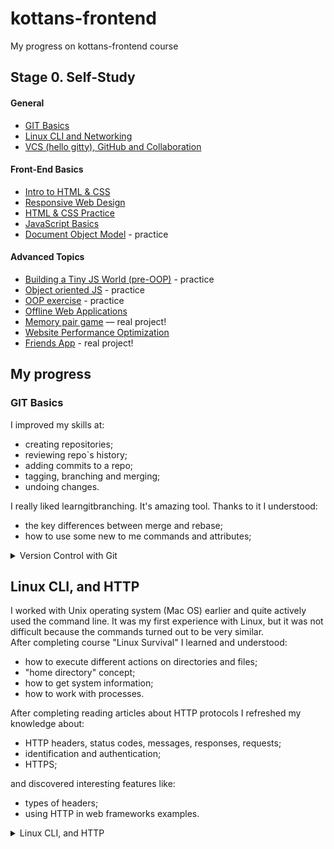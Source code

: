 # kottans-frontend
My progress on kottans-frontend course

## Stage 0. Self-Study

#### General

- [GIT Basics](https://github.com/kottans/frontend/blob/master/tasks/git-intro.md)
- [Linux CLI and Networking](https://github.com/kottans/frontend/blob/master/tasks/linux-cli-http.md)
- [VCS (hello gitty), GitHub and Collaboration](https://github.com/kottans/frontend/blob/master/tasks/git-collaboration.md)

#### Front-End Basics

- [Intro to HTML & CSS](https://github.com/kottans/frontend/blob/master/tasks/html-css-intro.md)
- [Responsive Web Design](https://github.com/kottans/frontend/blob/master/tasks/html-css-responsive.md)
- [HTML & CSS Practice](https://github.com/kottans/frontend/blob/master/tasks/html-css-popup.md)
- [JavaScript Basics](https://github.com/kottans/frontend/blob/master/tasks/js-basics.md)
- [Document Object Model](https://github.com/kottans/frontend/blob/master/tasks/js-dom.md) - practice

#### Advanced Topics

- [Building a Tiny JS World (pre-OOP)](https://github.com/kottans/frontend/blob/master/tasks/js-pre-oop.md) - practice
- [Object oriented JS](https://github.com/kottans/frontend/blob/master/tasks/js-oop.md) - practice
- [OOP exercise](https://github.com/kottans/frontend/blob/master/tasks/js-post-oop.md) - practice
- [Offline Web Applications](https://github.com/kottans/frontend/blob/master/tasks/app-design-offline.md)
- [Memory pair game](https://github.com/kottans/frontend/blob/master/tasks/memory-pair-game.md) — real project!
- [Website Performance Optimization](https://github.com/kottans/frontend/blob/master/tasks/app-design-performance.md)
- [Friends App](https://github.com/kottans/frontend/blob/master/tasks/friends-app.md) - real project!

## My progress

###  GIT Basics

I improved my skills at:
* creating repositories;
* reviewing repo`s history;
* adding commits to a repo;
* tagging, branching and merging;
* undoing changes. 

I really liked learngitbranching. It's amazing tool. Thanks to it I understood:
* the key differences between merge and rebase;
* how to use some new to me commands and attributes;

<details>
    <summary>Version Control with Git</summary>

![Version Control with Git](./git-basics/Version_Control_with_Git.png)
</details>

## Linux CLI, and HTTP

I worked with Unix operating system (Mac OS) earlier and quite actively used the command line. It was my first experience with Linux, but it was not difficult because the commands turned out to be very similar.<br>
After completing course "Linux Survival" I learned and understood:
* how to execute different actions on directories and files;
* "home directory" concept;
* how to get system information;
* how to work with processes.

After completing reading articles about HTTP protocols I refreshed my knowledge about:
* HTTP headers, status codes, messages, responses, requests; 
* identification and authentication;
* HTTPS;

and discovered interesting features like:
* types of headers;
* using HTTP in web frameworks examples.

<details>
    <summary>Linux CLI, and HTTP</summary>

![linux survival quiz1](./task_linux_cli/linux-survival1.png)
![linux survival quiz2](./task_linux_cli/linux-survival2.png)
![linux survival quiz3](./task_linux_cli/linux-survival3.png)
![linux survival quiz4](./task_linux_cli/linux-survival4.png)
</details>

